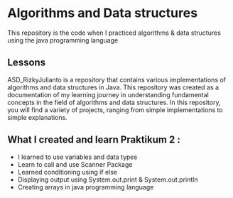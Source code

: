 
# Algorithms and Data structures
This repository is the code when I practiced algorithms & data structures using the java programming language




## Lessons
ASD_RizkyJulianto is a repository that contains various implementations of algorithms and data structures in Java. This repository was created as a documentation of my learning journey in understanding fundamental concepts in the field of algorithms and data structures. In this repository, you will find a variety of projects, ranging from simple implementations to simple explanations.








<h2>What I created and learn Praktikum 2 :</h2>
<ul>
  <li>I learned to use variables and data types</li>
  <li>Learn to call and use Scanner Package</li>
  <li>Learned conditioning using if else</li>
  <li>Displaying output using System.out.print & System.out.println</li>
  <li>Creating arrays in java programming language</li>
</ul>

